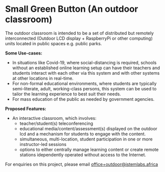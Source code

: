 # Small Green Button (An outdoor classroom)

The outdoor classroom is intended to be a set of distributed but remotely interconnected (Outdoor LCD display + RaspberryPi or other computing) units located in public spaces e.g. public parks.

**Some Use-cases:**

* In situations like Covid-19, where social-distancing is required, schools without an established online learning setup can have their teachers and students interact with each other via this system and with other systems at other locations in real-time.
* For non-formal educational environments, where students are typically semi-literate, adult, working-class persons, this system can be used to tailor the learning experience to best suit their needs.
* For mass education of the public as needed by government agencies.

**Proposed Features:**
* An interactive classroom, which involves:
  * teacher/student(s) teleconferencing
  * educational media/content/assessment(s) displayed on the outdoor lcd and a mechanism for students to engage with the content.
  * simultaneous, multi-location, student participation in one or more instructor-led sessions
  * options to either centrally manage learning content or create remote stations idependently operated without access to the Internet.

For enquiries on this project, please email office+outdoor@istemlabs.africa
